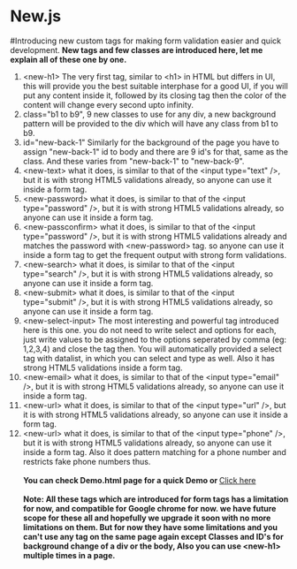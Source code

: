 # New.js
#Introducing new custom tags for making form validation easier and quick development.
<b>New tags and few classes are introduced here, let me explain all of these one by one.</b>

1. &lt;new-h1&gt; The very first tag, similar to &lt;h1&gt; in HTML but differs in UI, this will provide you the best suitable interphase for a good UI, if you will put any content inside it, followed by its closing tag then the color of the content will change every second upto infinity.
2. class="b1 to b9", 9 new classes to use for any div, a new background pattern will be provided to the div which will have any class from b1 to b9.
3. id="new-back-1" Similarly for the background of the page you have to assign "new-back-1" id to body and there are 9 id's for that, same as the class. And these varies from "new-back-1" to "new-back-9".
4. &lt;new-text&gt; what it does, is similar to that of the &lt;input type=&quot;text&quot; /&gt;, but it is with strong HTML5 validations already, so anyone can use it inside a form tag.
5. &lt;new-password&gt; what it does, is similar to that of the &lt;input type=&quot;password&quot; /&gt;, but it is with strong HTML5 validations already, so anyone can use it inside a form tag.
6. &lt;new-passconfirm&gt; what it does, is similar to that of the &lt;input type=&quot;password&quot; /&gt;, but it is with strong HTML5 validations already and matches the password with &lt;new-password&gt; tag. so anyone can use it inside a form tag to get the frequent output with strong form validations.
7. &lt;new-search&gt; what it does, is similar to that of the &lt;input type=&quot;search&quot; /&gt;, but it is with strong HTML5 validations already, so anyone can use it inside a form tag.
8. &lt;new-submit&gt; what it does, is similar to that of the &lt;input type=&quot;submit&quot; /&gt;, but it is with strong HTML5 validations already, so anyone can use it inside a form tag.
9. &lt;new-select-input&gt; The most interesting and powerful tag introduced here is this one. you do not need to write select and options for each, just write values to be assigned to the options seperated by comma (eg: 1,2,3,4) and close the tag then. You will automatically provided a select tag with datalist, in which you can select and type as well. Also it has strong HTML5 validations inside a form tag.
10. &lt;new-email&gt; what it does, is similar to that of the &lt;input type=&quot;email&quot; /&gt;, but it is with strong HTML5 validations already, so anyone can use it inside a form tag.
11. &lt;new-url&gt; what it does, is similar to that of the &lt;input type=&quot;url&quot; /&gt;, but it is with strong HTML5 validations already, so anyone can use it inside a form tag.
12. &lt;new-url&gt; what it does, is similar to that of the &lt;input type=&quot;phone&quot; /&gt;, but it is with strong HTML5 validations already, so anyone can use it inside a form tag. Also it does pattern matching for a phone number and restricts fake phone numbers thus.
<br /><br />
<b>You can check Demo.html page for a quick Demo or </b> 
<a href='https://rawgit.com/abhishekvats/New.js/master/Demo.html'>Click here</a><br /><br />
<b>Note: All these tags which are introduced for form tags has a limitation for now, and compatible for Google chrome for now. we have future scope for these all and hopefully we upgrade it soon with no more limitations on them. But for now they have some limitations and you can't use any tag on the same page again except Classes and ID's for background change of a div or the body, Also you can use &lt;new-h1&gt; multiple times in a page.</b>


